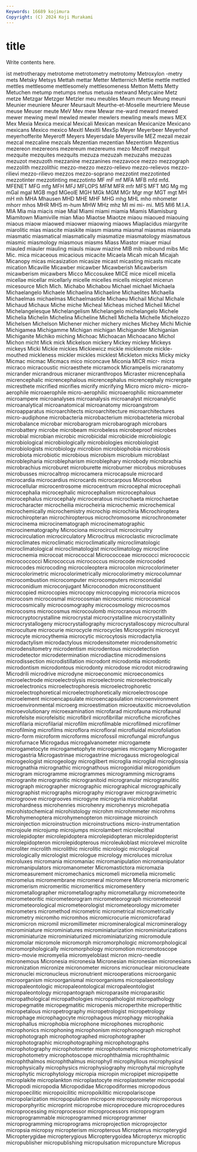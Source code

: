 ```yaml
---
Keywords: 16689 kojimura
Copyright: (C) 2024 Koji Murakami
---
```


# title

Write contents here.



ist metrotherapy metrotome metrotometry metrotomy
Metroxylon -metry mets Metsky Metsys Mettah mettar Metter Metternich Mettie
mettle mettled mettles mettlesome mettlesomely mettlesomeness Metton Metts Metty Metuchen
metump metumps metus metusia metwand Metycaine Metz metze Metzgar Metzger
Metzler meu meubles Meum meum Meung meuni Meunier meuniere Meurer
Meursault Meurthe-et-Moselle meurtriere Meuse meuse Meuser meute MeV Mev mew
Mewar me-ward meward mewed mewer mewing mewl mewled mewler mewlers
mewling mewls mews MEX Mex Mexia Mexica mexical Mexicali Mexican
mexican Mexicanize Mexicano mexicans Mexico mexico Mexitl Mexitli MexSp Meyer
Meyerbeer Meyerhof meyerhofferite Meyeroff Meyers Meyersdale Meyersville MEZ mezail mezair
mezcal mezcaline mezcals Mezentian mezentian Mezentism Mezentius mezereon mezereons mezereum
mezereums mezo Mezoff mezquit mezquite mezquites mezquits mezuza mezuzah mezuzahs
mezuzas mezuzot mezuzoth mezzanine mezzanines mezzavoce mezzo mezzograph mezzolith mezzolithic
mezzo-mezzo mezzo-relievo mezzo-relievos mezzo-rilievi mezzo-rilievo mezzos mezzo-soprano mezzotint mezzotinted mezzotinter
mezzotinting mezzotinto MF mF mf MFA MFB mfd mfd. MFENET
MFG mfg MFH MFJ MFLOPS MFM MFR mfr MFS MFT
MG Mg mg mGal mgal MGB mgd MGeolE MGH MGk
MGM MGr Mgr mgr MGT mgt MH mH mh MHA
Mhausen MHD MHE MHF MHG mhg MHL mho mhometer mhorr
mhos MHR MHS m-hum MHW MHz mhz MI mi mi-
mi. MI5 MI6 M.I.A. MIA Mia mia miacis miae Mial
Miami miami miamia Miamis Miamisburg Miamitown Miamiville mian Miao Miaotse
Miaotze miaou miaoued miaouing miaous miaow miaowed miaower miaowing miaows
Miaplacidus miargyrite miarolitic mias miascite miaskite miasm miasma miasmal miasmas
miasmata miasmatic miasmatical miasmatically miasmatize miasmatology miasmatous miasmic miasmology miasmous
miasms Miass Miastor miauer miaul miauled miauler miauling miauls miauw
miazine MIB mib mibound mibs Mic Mic. mica micaceous micacious
micacite Micaela Micah micah Micajah Micanopy micas micasization micasize micast
micasting micasts micate mication Micaville Micawber micawber Micawberish Micawberism micawberism
micawbers Micco Miccosukee MICE mice micell micella micellae micellar micellarly
micelle micelles micells miceplot micerun micesource Mich Mich. Michabo Michabou
Michael michael Michaela Michaelangelo Michaele Michaelina Michaeline Michaelites Michaella Michaelmas
michaelmas Michaelmastide Michaeu Michail Michal Michale Michaud Michaux Miche miche
Micheal Micheas miched Micheil Michel Michelangelesque Michelangelism Michelangelo michelangelo Michele
Michelia Michelin Michelina Micheline Michell Michella Michelle Michelozzo Michelsen Michelson
Michener micher michery miches Michey Michi Michie Michigamea Michigamme Michigan
michigan Michigander Michiganian Michiganite Michiko miching Michoac Michoacan Michoacano Michol
Michon micht Mick mick Mickelson mickery Mickey mickey Mickeys mickeys
Micki Mickie mickies Mickiewicz mickle micklemote mickle-mouthed mickleness mickler mickles
micklest Mickleton micks Micky micky Micmac micmac Micmacs mico miconcave
Miconia MICR micr- micra micraco micracoustic micraesthete micramock Micrampelis micranatomy
micrander micrandrous micraner micranthropos Micraster micrencephalia micrencephalic micrencephalous micrencephalus micrencephaly
micrergate micresthete micrified micrifies micrify micrifying Micro micro micro- micro-aerophile
microaerophile micro-aerophilic microaerophilic microammeter microampere microanalyses microanalysis microanalyst microanalytic microanalytical
microanatomical microanatomy microangstrom microapparatus microarchitects microarchitecture microarchitectures micro-audiphone microbacteria microbacterium
microbacteteria microbal microbalance microbar microbarogram microbarograph microbars microbattery microbe microbeam
microbeless microbeproof microbes microbial microbian microbic microbicidal microbicide microbiologic microbiological
microbiologically microbiologies microbiologist microbiologists microbiology microbion microbiophobia microbiosis microbiota microbiotic
microbious microbism microbium microblast microblepharia microblepharism microblephary microbody microbrachia microbrachius
microburet microburette microburner microbus microbuses microbusses microcaltrop microcamera microcapsule microcard
microcardia microcardius microcards microcarpous Microcebus microcellular microcentrosome microcentrum microcephal microcephali
microcephalia microcephalic microcephalism microcephalous microcephalus microcephaly microceratous microchaeta microchaetae microcharacter
microcheilia microcheiria microchemic microchemical microchemically microchemistry microchip microchiria Microchiroptera microchiropteran
microchiropterous microchromosome microchronometer microcinema microcinematograph microcinematographic microcinematography Microciona microcircuit microcircuitry
microcirculation microcirculatory Microcitrus microclastic microclimate microclimates microclimatic microclimatically microclimatologic microclimatological
microclimatologist microclimatology microcline microcnemia microcoat micrococcal Micrococceae micrococci micrococcic micrococcocci
Micrococcus micrococcus microcode microcoded microcodes microcoding microcoleoptera microcolon microcolorimeter microcolorimetric
microcolorimetrically microcolorimetry microcolumnar microcombustion microcomputer microcomputers microconidial microconidium microconjugant Microconodon
microconstituent microcopied microcopies microcopy microcopying microcoria microcos microcosm microcosmal microcosmian
microcosmic microcosmical microcosmically microcosmography microcosmology microcosmos microcosms microcosmus microcoulomb microcranous
microcrith microcryptocrystalline microcrystal microcrystalline microcrystallinity microcrystallogeny microcrystallography microcrystalloscopy microcultural microculture
microcurie microcycle microcycles Microcyprini microcyst microcyte microcythemia microcytic microcytosis microdactylia
microdactylism microdactylous microdensitometer microdensitometric microdensitometry microdentism microdentous microdetection microdetector microdetermination
microdiactine microdimensions microdissection microdistillation microdont microdontia microdontic microdontism microdontous microdonty
microdose microdot microdrawing Microdrili microdrive microdyne microeconomic microeconomics microelectrode microelectrolysis
microelectronic microelectronically microelectronics microelectrophoresis microelectrophoretic microelectrophoretical microelectrophoretically microelectroscope microelement microencapsulate
microencapsulation microenvironment microenvironmental microerg microestimation microeutaxitic microevolution microevolutionary microexamination microfarad
microfauna microfaunal microfelsite microfelsitic microfibril microfibrillar microfiche microfiches microfilaria microfilarial
microfilm microfilmable microfilmed microfilmer microfilming microfilms microflora microfloral microfluidal microfoliation
micro-form microform microforms microfossil microfungal microfungus microfurnace Microgadus microgalvanometer microgamete
microgametocyte microgametophyte microgamies microgamy Microgaster microgastria Microgastrinae microgastrine microgauss microgeological
microgeologist microgeology microgilbert microglia microglial microglossia micrognathia micrognathic micrognathous microgonidial
microgonidium microgram microgramme microgrammes microgramming micrograms microgranite microgranitic microgranitoid microgranular
microgranulitic micrograph micrographer micrographic micrographical micrographically micrographist micrographs micrography micrograver
microgravimetric microgroove microgrooves microgyne microgyria microhabitat microhardness microhenries microhenry microhenrys
microhepatia microhistochemical microhistology microhm microhmmeter microhms Microhymenoptera microhymenopteron microimage microinch
microinjection microinstruction microinstructions micro-instrumentation microjoule microjump microjumps microlambert microlecithal microlepidopter
microlepidoptera microlepidopteran microlepidopterist microlepidopteron microlepidopterous microleukoblast microlevel microlite microliter microlith
microlithic microlitic micrologic micrological micrologically micrologist micrologue micrology microluces microlux
microluxes micromania micromaniac micromanipulation micromanipulator micromanipulators micromanometer Micromastictora micromazia micromeasurement
micromechanics micromeli micromelia micromelic micromelus micromembrane micromeral micromere Micromeria micromeric
micromerism micromeritic micromeritics micromesentery micrometallographer micrometallography micrometallurgy micrometeorite micrometeoritic micrometeorogram
micrometeorograph micrometeoroid micrometeorological micrometeorologist micrometeorology micrometer micrometers micromethod micrometric micrometrical
micrometrically micrometry micromho micromhos micromicrocurie micromicrofarad micromicron micromil micromillimeter micromineralogical
micromineralogy microminiature microminiatures microminiaturization microminiaturizations microminiaturize microminiaturized microminiaturizing micromodule micromolar
micromole micromorph micromorphologic micromorphological micromorphologically micromorphology micromotion micromotoscope micro-movie micromyelia
micromyeloblast micron micro-needle micronemous Micronesia micronesia Micronesian micronesian micronesians micronization
micronize micronometer microns micronuclear micronucleate micronuclei micronucleus micronutrient microoperations microorganic
microorganism microorganismal microorganisms micropalaeontology micropaleontologic micropaleontological micropaleontologist micropaleontology micropantograph microparasite
microparasitic micropathological micropathologies micropathologist micropathology micropegmatite micropegmatitic micropenis microperthite microperthitic
micropetalous micropetrography micropetrologist micropetrology microphage microphagocyte microphagous microphagy microphakia microphallus
microphobia microphone microphones microphonic microphonics microphoning microphonism microphonograph microphot microphotograph
microphotographed microphotographer microphotographic microphotographing microphotographs microphotography microphotometer microphotometric microphotometrically microphotometry
microphotoscope microphthalmia microphthalmic microphthalmos microphthalmus microphyll microphyllous microphysical microphysically microphysics
microphysiography microphytal microphyte microphytic microphytology micropia micropin micropipet micropipette microplakite
microplankton microplastocyte microplastometer micropodal Micropodi micropodia Micropodidae Micropodiformes micropodous micropoecilitic
micropoicilitic micropoikilitic micropolariscope micropolarization micropopulation micropore microporosity microporous microporphyritic microprint
microprobe microprocedure microprocedures microprocessing microprocessor microprocessors microprogram microprogrammable microprogrammed microprogrammer
microprogramming microprograms microprojection microprojector micropsia micropsy micropterism micropterous Micropterus micropterygid
Micropterygidae micropterygious Micropterygoidea Micropteryx microptic micropublisher micropublishing micropulsation micropuncture Micropus

